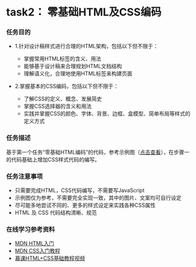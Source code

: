 # task2： 零基础HTML及CSS编码
### 任务目的
+	1.针对设计稿样式进行合理的HTML架构，包括以下但不限于：

    *   掌握常用HTML标签的含义、用法
	*	能够基于设计稿来合理规划HTML文档结构
    *	理解语义化，合理地使用HTML标签来构建页面

+	2.掌握基本的CSS编码，包括以下但不限于：

	*	了解CSS的定义、概念、发展简史
	*	掌握CSS选择器的含义和用法
	*	实践并掌握CSS的颜色、字体、背景、边框、盒模型、简单布局等样式的定义方式

### 任务描述
  基于第一个任务“零基础HTML编码”的代码，参考示例图（[点击查看](../../images/task_1_2_1.jpg)），在步骤一的代码基础上增加CSS样式代码的编写。
 
### 任务注意事项

* 	只需要完成HTML，CSS代码编写，不需要写JavaScript
* 	示例图仅为参考，不需要完全实现一致，其中的图片、文案均可自行设定
* 	尽可能多地尝试不同的、更多的样式设定来实践各种CSS属性
* 	HTML 及 CSS 代码结构清晰、规范


### 在线学习参考资料

* [MDN HTML入门](https://developer.mozilla.org/zh-CN/docs/Web/Guide/HTML/Introduction)
* [MDN CSS入门教程](https://developer.mozilla.org/zh-CN/docs/Web/Guide/CSS/Getting_started)
* [慕课HTML+CSS基础教程视频](http://www.imooc.com/learn/9)

